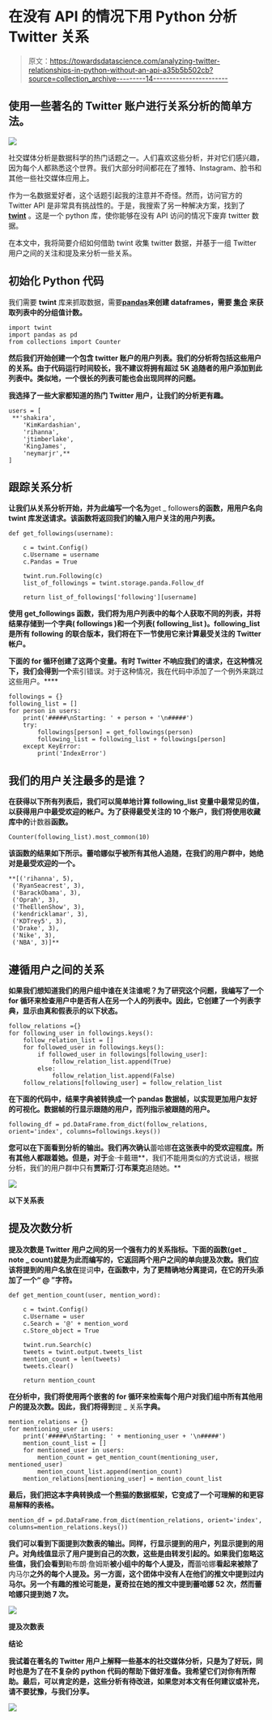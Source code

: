 # 在没有 API 的情况下用 Python 分析 Twitter 关系

> 原文：<https://towardsdatascience.com/analyzing-twitter-relationships-in-python-without-an-api-a35b5b502cb?source=collection_archive---------14----------------------->

## 使用一些著名的 Twitter 账户进行关系分析的简单方法。

![](img/2938adc70457c104804fc1235282441a.png)

社交媒体分析是数据科学的热门话题之一。人们喜欢这些分析，并对它们感兴趣，因为每个人都熟悉这个世界。我们大部分时间都花在了推特、Instagram、脸书和其他一些社交媒体应用上。

作为一名数据爱好者，这个话题引起我的注意并不奇怪。然而，访问官方的 Twitter API 是非常具有挑战性的。于是，我搜索了另一种解决方案，找到了 [**twint**](https://github.com/twintproject/twint) 。这是一个 python 库，使你能够在没有 API 访问的情况下废弃 twitter 数据。

在本文中，我将简要介绍如何借助 twint 收集 twitter 数据，并基于一组 Twitter 用户之间的关注和提及来分析一些关系。

## 初始化 Python 代码

我们需要 **twint** 库来抓取数据，需要[**pandas**](https://pandas.pydata.org/)**来创建 dataframes，需要 [**集合**](https://docs.python.org/3/library/collections.html) 来获取列表中的分组值计数。**

```
import twint
import pandas as pd
from collections import Counter
```

**然后我们开始创建一个包含 twitter 账户的用户列表。我们的分析将包括这些用户的关系。由于代码运行时间较长，我不建议将拥有超过 **5K** 追随者的用户添加到此列表中。类似地，一个很长的列表可能也会出现同样的问题。**

**我选择了一些大家都知道的热门 Twitter 用户，让我们的分析更有趣。**

```
users = [
 **'shakira',
    'KimKardashian',
    'rihanna',
    'jtimberlake',
    'KingJames',
    'neymarjr',**
]
```

## **跟踪关系分析**

**让我们从关系分析开始，并为此编写一个名为**get _ followers**的函数，用用户名向 twint 库发送请求。该函数将返回我们的输入用户关注的用户列表。**

```
def get_followings(username):

    c = twint.Config()
    c.Username = username
    c.Pandas = True

    twint.run.Following(c)
    list_of_followings = twint.storage.panda.Follow_df

    return list_of_followings['following'][username]
```

**使用 **get_followings** 函数，我们将为用户列表中的每个人获取不同的列表，并将结果存储到一个字典( **followings** )和一个列表( **following_list** )。following_list 是所有 following 的联合版本，我们将在下一节使用它来计算最受关注的 Twitter 帐户。**

**下面的 for 循环创建了这两个变量。有时 Twitter 不响应我们的请求，在这种情况下，我们会得到一个**索引错误。对于这种情况，我在代码中添加了一个例外来跳过这些用户。****

```
followings = {}
following_list = []
for person in users:
    print('#####\nStarting: ' + person + '\n#####')
    try:
        followings[person] = get_followings(person)
        following_list = following_list + followings[person]
    except KeyError:
        print('IndexError')
```

## **我们的用户关注最多的是谁？**

**在获得以下所有列表后，我们可以简单地计算 following_list 变量中最常见的值，以获得用户中最受欢迎的帐户。为了获得最受关注的 **10 个**账户，我们将使用收藏库中的**计数器**函数。**

```
Counter(following_list).most_common(10)
```

**该函数的结果如下所示。蕾哈娜似乎被所有其他人追随，在我们的用户群中，她绝对是最受欢迎的一个。**

```
**[('rihanna', 5),
 ('RyanSeacrest', 3),
 ('BarackObama', 3),
 ('Oprah', 3),
 ('TheEllenShow', 3),
 ('kendricklamar', 3),
 ('KDTrey5', 3),
 ('Drake', 3),
 ('Nike', 3),
 ('NBA', 3)]**
```

## **遵循用户之间的关系**

**如果我们想知道我们的用户组中谁在关注谁呢？为了研究这个问题，我编写了一个 for 循环来检查用户中是否有人在另一个人的列表中。因此，它创建了一个列表字典，显示由真和假表示的以下状态。**

```
follow_relations ={}
for following_user in followings.keys():
    follow_relation_list = []
    for followed_user in followings.keys():
        if followed_user in followings[following_user]:
            follow_relation_list.append(True)
        else:
            follow_relation_list.append(False)
    follow_relations[following_user] = follow_relation_list
```

**在下面的代码中，结果字典被转换成一个 pandas 数据帧，以实现更加用户友好的可视化。数据帧的行显示跟随的用户，而列指示被跟随的用户。**

```
following_df = pd.DataFrame.from_dict(follow_relations, orient='index', columns=followings.keys())
```

**您可以在下面看到分析的输出。我们再次确认**蕾哈娜**在这张表中的受欢迎程度。所有其他人都跟着她。但是，对于**金·卡戴珊**，我们不能用类似的方式说话，根据分析，我们的用户群中只有**贾斯汀·汀布莱克**追随她。**

**![](img/bf0a80b01be150502c3e53ff888659fc.png)**

**以下关系表**

## **提及次数分析**

**提及次数是 Twitter 用户之间的另一个强有力的关系指标。下面的函数(**get _ note _ count**)就是为此而编写的，它返回两个用户之间的单向提及次数。我们应该将提到的用户名放在**提词**中，在函数中，为了更精确地分离提词，在它的开头添加了一个“ **@** ”字符。**

```
def get_mention_count(user, mention_word):

    c = twint.Config()
    c.Username = user
    c.Search = '@' + mention_word
    c.Store_object = True

    twint.run.Search(c)
    tweets = twint.output.tweets_list
    mention_count = len(tweets)
    tweets.clear()

    return mention_count
```

**在分析中，我们将使用两个嵌套的 for 循环来检索每个用户对我们组中所有其他用户的提及次数。因此，我们将得到**提 _ 关系**字典。**

```
mention_relations = {}
for mentioning_user in users:
    print('#####\nStarting: ' + mentioning_user + '\n#####')
    mention_count_list = []
    for mentioned_user in users:
        mention_count = get_mention_count(mentioning_user, mentioned_user)
        mention_count_list.append(mention_count)
    mention_relations[mentioning_user] = mention_count_list
```

**最后，我们把这本字典转换成一个熊猫的数据框架，它变成了一个可理解的和更容易解释的表格。**

```
mention_df = pd.DataFrame.from_dict(mention_relations, orient='index', columns=mention_relations.keys())
```

**我们可以看到下面提到次数表的输出。同样，行显示提到的用户，列显示提到的用户。对角线值显示了用户提到自己的次数，这些是由转发引起的。如果我们忽略这些值，我们会看到**勒布朗·詹姆斯**被小组中的每个人提及，而**蕾哈娜**看起来被除了**内马尔**之外的每个人提及。另一方面，这个团体中没有人在他们的推文中提到过内马尔。另一个有趣的推论可能是，夏奇拉在她的推文中提到蕾哈娜 52 次，然而蕾哈娜只提到她 7 次。**

**![](img/bcf612b5e8b32c6ec2c35d0008c59280.png)**

**提及次数表**

****结论****

**我试着在著名的 Twitter 用户上解释一些基本的社交媒体分析，只是为了好玩，同时也是为了在不复杂的 python 代码的帮助下做好准备。我希望它们对你有所帮助。最后，可以肯定的是，这些分析有待改进，如果您对本文有任何建议或补充，请不要犹豫，与我们分享。**

**![](img/3b8c4c863b1b2c1ffa90dbb175b7d1f9.png)**